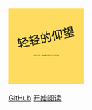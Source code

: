 <img src="./images/微信公众平台/头像.png" style="max-width: 30%;max-height: 30%;"/>

[GitHub](https://github.com/kukukujinxj/Involution)
[开始阅读](#轻轻的仰望)